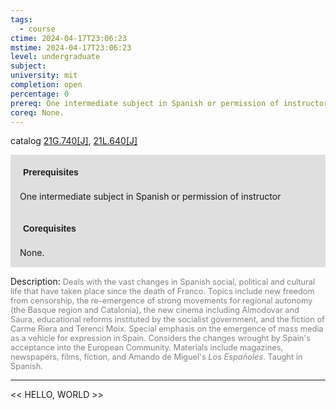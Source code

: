 ```yaml
---
tags:
  - course
ctime: 2024-04-17T23:06:23
mstime: 2024-04-17T23:06:23
level: undergraduate
subject: 
university: mit
completion: open
percentage: 0
prereq: One intermediate subject in Spanish or permission of instructor
coreq: None.
---
```


catalog [21G.740[J]](http://student.mit.edu/catalog/m21Gs.html#21G.740), [21L.640[J]](http://student.mit.edu/catalog/m21La.html#21L.640)

<span style="display: block; padding: 15px; background-color: rgb(100, 100, 100, 0.2);"><font id="m_prereq2275_0" style="display: block; font-family: Arial, sans-serif; font-weight: bold; padding: 5px">Prerequisites</font><br><span id="prereq2275_0">One intermediate subject in Spanish or permission of instructor</span></span>
<span style="display: block; padding: 15px; background-color: rgb(100, 100, 100, 0.2);"><font id="m_coreq2275_0" style="display: block; font-family: Arial, sans-serif; font-weight: bold; padding: 5px">Corequisites</font><br><span id="coreq2275_0">None.</span></span>

<font style="">Description:</font>
<font style="color: grey; font-size: 0.8rem;">Deals with the vast changes in Spanish social, political and cultural life that have taken place since the death of Franco. Topics include new freedom from censorship, the re-emergence of strong movements for regional autonomy (the Basque region and Catalonia), the new cinema including Almodovar and Saura, educational reforms instituted by the socialist government, and the fiction of Carme Riera and Terenci Moix. Special emphasis on the emergence of mass media as a vehicle for expression in Spain. Considers the changes wrought by Spain's acceptance into the European Community. Materials include magazines, newspapers, films, fiction, and Amando de Miguel's <i>Los Españoles</i>. Taught in Spanish.</font>



---

<< HELLO, WORLD >>
